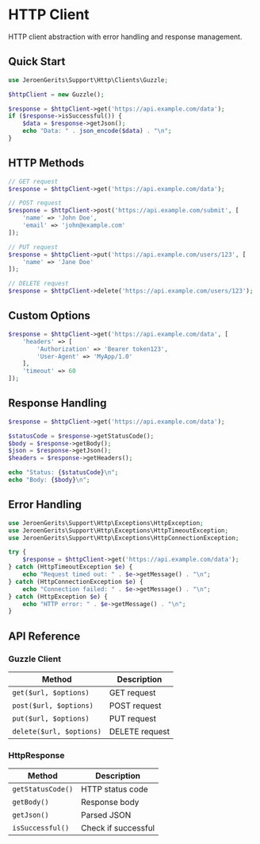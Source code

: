 # HTTP Client

HTTP client abstraction with error handling and response management.

## Quick Start

```php
use JeroenGerits\Support\Http\Clients\Guzzle;

$httpClient = new Guzzle();

$response = $httpClient->get('https://api.example.com/data');
if ($response->isSuccessful()) {
    $data = $response->getJson();
    echo "Data: " . json_encode($data) . "\n";
}
```

## HTTP Methods

```php
// GET request
$response = $httpClient->get('https://api.example.com/data');

// POST request
$response = $httpClient->post('https://api.example.com/submit', [
    'name' => 'John Doe',
    'email' => 'john@example.com'
]);

// PUT request
$response = $httpClient->put('https://api.example.com/users/123', [
    'name' => 'Jane Doe'
]);

// DELETE request
$response = $httpClient->delete('https://api.example.com/users/123');
```

## Custom Options

```php
$response = $httpClient->get('https://api.example.com/data', [
    'headers' => [
        'Authorization' => 'Bearer token123',
        'User-Agent' => 'MyApp/1.0'
    ],
    'timeout' => 60
]);
```

## Response Handling

```php
$response = $httpClient->get('https://api.example.com/data');

$statusCode = $response->getStatusCode();
$body = $response->getBody();
$json = $response->getJson();
$headers = $response->getHeaders();

echo "Status: {$statusCode}\n";
echo "Body: {$body}\n";
```

## Error Handling

```php
use JeroenGerits\Support\Http\Exceptions\HttpException;
use JeroenGerits\Support\Http\Exceptions\HttpTimeoutException;
use JeroenGerits\Support\Http\Exceptions\HttpConnectionException;

try {
    $response = $httpClient->get('https://api.example.com/data');
} catch (HttpTimeoutException $e) {
    echo "Request timed out: " . $e->getMessage() . "\n";
} catch (HttpConnectionException $e) {
    echo "Connection failed: " . $e->getMessage() . "\n";
} catch (HttpException $e) {
    echo "HTTP error: " . $e->getMessage() . "\n";
}
```

## API Reference

### Guzzle Client

| Method | Description |
|--------|-------------|
| `get($url, $options)` | GET request |
| `post($url, $options)` | POST request |
| `put($url, $options)` | PUT request |
| `delete($url, $options)` | DELETE request |

### HttpResponse

| Method | Description |
|--------|-------------|
| `getStatusCode()` | HTTP status code |
| `getBody()` | Response body |
| `getJson()` | Parsed JSON |
| `isSuccessful()` | Check if successful |